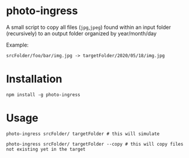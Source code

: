 # photo-ingress

A small script to copy all files (`jpg`,`jpeg`) found within an input folder (recursively) to an output folder organized by year/month/day

Example:

    srcFolder/foo/bar/img.jpg -> targetFolder/2020/05/18/img.jpg

# Installation

    npm install -g photo-ingress


# Usage

    photo-ingress srcFolder/ targetFolder # this will simulate

    photo-ingress srcFolder/ targetFolder --copy # this will copy files not existing yet in the target 